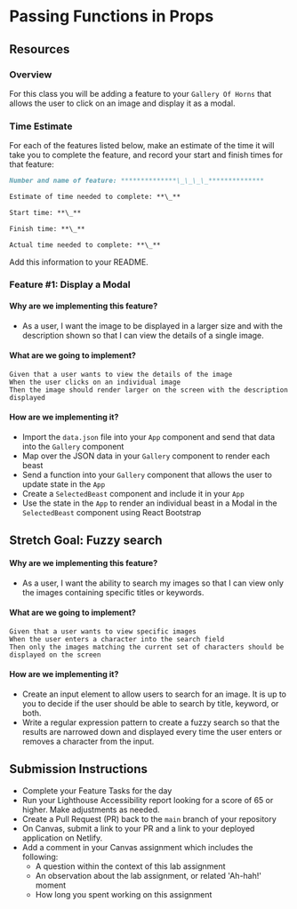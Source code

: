 # Passing Functions in Props

## Resources

### Overview

For this class you will be adding a feature to your `Gallery Of Horns` that allows the user to click on an image and display it as a modal.

### Time Estimate

For each of the features listed below, make an estimate of the time it will take you to complete the feature, and record your start and finish times for that feature:

```md
Number and name of feature: **************\_\_\_\_**************

Estimate of time needed to complete: **\_**

Start time: **\_**

Finish time: **\_**

Actual time needed to complete: **\_**
```

Add this information to your README.

### Feature #1: Display a Modal

#### Why are we implementing this feature?

- As a user, I want the image to be displayed in a larger size and with the description shown so that I can view the details of a single image.

#### What are we going to implement?

```text
Given that a user wants to view the details of the image
When the user clicks on an individual image
Then the image should render larger on the screen with the description displayed
```

#### How are we implementing it?

- Import the `data.json` file into your `App` component and send that data into the `Gallery` component
- Map over the JSON data in your `Gallery` component to render each beast
- Send a function into your `Gallery` component that allows the user to update state in the `App`
- Create a `SelectedBeast` component and include it in your `App`
- Use the state in the `App` to render an individual beast in a Modal in the `SelectedBeast` component using React Bootstrap

## Stretch Goal: Fuzzy search

#### Why are we implementing this feature?

- As a user, I want the ability to search my images so that I can view only the images containing specific titles or keywords.

#### What are we going to implement?

```text
Given that a user wants to view specific images
When the user enters a character into the search field
Then only the images matching the current set of characters should be displayed on the screen
```

#### How are we implementing it?

- Create an input element to allow users to search for an image. It is up to you to decide if the user should be able to search by title, keyword, or both.
- Write a regular expression pattern to create a fuzzy search so that the results are narrowed down and displayed every time the user enters or removes a character from the input.

## Submission Instructions

- Complete your Feature Tasks for the day
- Run your Lighthouse Accessibility report looking for a score of 65 or higher. Make adjustments as needed.
- Create a Pull Request (PR) back to the `main` branch of your repository
- On Canvas, submit a link to your PR and a link to your deployed application on Netlify.
- Add a comment in your Canvas assignment which includes the following:
  - A question within the context of this lab assignment
  - An observation about the lab assignment, or related 'Ah-hah!' moment
  - How long you spent working on this assignment

